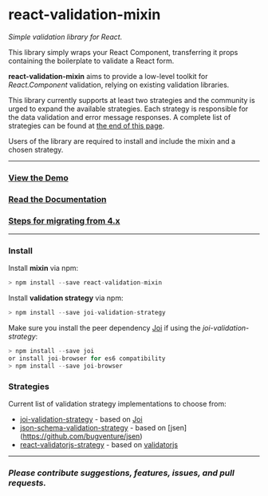 # react-validation-mixin
_Simple validation library for React._

This library simply wraps your React Component, transferring it props containing the boilerplate to validate a React form.

**react-validation-mixin** aims to provide a low-level toolkit for _React.Component_ validation, relying on existing validation libraries.

This library currently supports at least two strategies and the community is urged to expand the available strategies. Each strategy is responsible for the data validation and error message responses. A complete list of strategies can be found at [the end of this page](#strategies).

Users of the library are required to install and include the mixin and a chosen strategy.

---

### [View the Demo](http://jurassix.github.io/react-validation-mixin/)

### [Read the Documentation](http://jurassix.gitbooks.io/docs-react-validation-mixin/content/overview/index.html)

### [Steps for migrating from 4.x](http://jurassix.gitbooks.io/docs-react-validation-mixin/content/overview/migration-to-5.html)

---

### Install

Install **mixin** via npm:

```javascript
> npm install --save react-validation-mixin
```

Install **validation strategy** via npm:

```javascript
> npm install --save joi-validation-strategy
```

Make sure you install the peer dependency [Joi](https://github.com/hapijs/joi) if using the _joi-validation-strategy_:

```javascript
> npm install --save joi 
or install joi-browser for es6 compatibility
> npm install --save joi-browser 
```

### Strategies

Current list of validation strategy implementations to choose from:

* [joi-validation-strategy](https://github.com/jurassix/joi-validation-strategy) - based on [Joi](https://github.com/hapijs/joi)
* [json-schema-validation-strategy](https://github.com/jefersondaniel/json-schema-validation-strategy) - based on [jsen]
(https://github.com/bugventure/jsen)
* [react-validatorjs-strategy](https://github.com/TheChech/react-validatorjs-strategy) - based on [validatorjs](https://github.com/skaterdav85/validatorjs)


---

### _Please contribute suggestions, features, issues, and pull requests._
